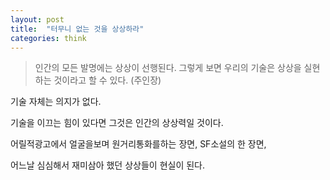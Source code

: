 ```yaml
---
layout: post
title:  "터무니 없는 것을 상상하라"
categories: think
---
```



> 인간의 모든 발명에는 상상이 선행된다. 그렇게 보면 우리의 기술은 상상을 실현하는 것이라고 할 수 있다. (주인장)


기술 자체는 의지가 없다. 

기술을 이끄는 힘이 있다면 그것은 인간의 상상력일 것이다. 

어릴적광고에서 얼굴을보며 원거리통화를하는 장면, SF소설의 한 장면, 

어느날 심심해서 재미삼아 했던 상상들이 현실이 된다. 

